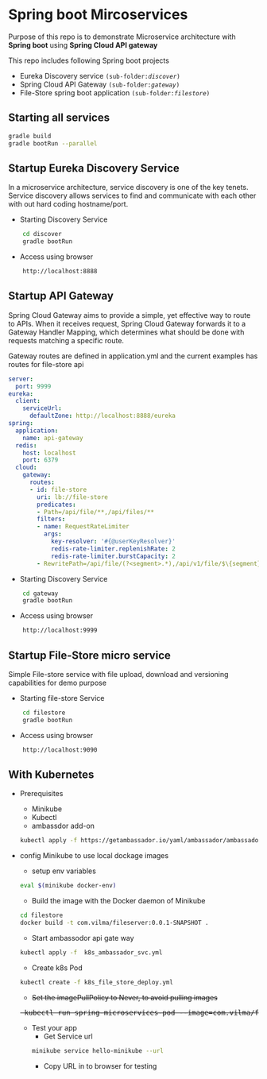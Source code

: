 # Spring boot Mircoservices

Purpose of this repo is to demonstrate Microservice architecture with **Spring boot** using **Spring Cloud API gateway**

This repo includes following Spring boot projects

- Eureka Discovery service `(sub-folder:`_`discover`_`)`
- Spring Cloud API Gateway `(sub-folder:`_`gateway`_`)`
- File-Store spring boot application `(sub-folder:`_`filestore`_`)`

## Starting all services

```bash
gradle build
gradle bootRun --parallel
```

## Startup Eureka Discovery Service

In a microservice architecture, service discovery is one of the key tenets. Service discovery allows services to find and communicate with each other with out hard coding hostname/port.

- Starting Discovery Service

```bash
    cd discover
    gradle bootRun
```

- Access using browser

```html
    http://localhost:8888
```

## Startup API Gateway

Spring Cloud Gateway aims to provide a simple, yet effective way to route to APIs. When it receives request, Spring Cloud Gateway forwards it to a Gateway Handler Mapping, which determines what should be done with requests matching a specific route.

Gateway routes are defined in application.yml and the current examples has routes for file-store api

```yml
server:
  port: 9999
eureka:
  client:
    serviceUrl:
      defaultZone: http://localhost:8888/eureka
spring:
  application:
    name: api-gateway
  redis:
    host: localhost
    port: 6379
  cloud:
    gateway:
      routes:
      - id: file-store
        uri: lb://file-store
        predicates:
        - Path=/api/file/**,/api/files/**
        filters:
        - name: RequestRateLimiter
          args:
            key-resolver: '#{@userKeyResolver}'
            redis-rate-limiter.replenishRate: 2
            redis-rate-limiter.burstCapacity: 2
        - RewritePath=/api/file/(?<segment>.*),/api/v1/file/$\{segment}
```

- Starting Discovery Service

```bash
    cd gateway
    gradle bootRun
```

- Access using browser

```html
    http://localhost:9999
```

## Startup File-Store micro service

Simple File-store service with file upload, download and versioning capabilities for demo purpose

- Starting file-store Service

```bash
    cd filestore
    gradle bootRun
```

- Access using browser

```html
    http://localhost:9090
```

## With Kubernetes

- Prerequisites
  - Minikube
  - Kubectl
  - ambassdor add-on
  ```bash
  kubectl apply -f https://getambassador.io/yaml/ambassador/ambassador-rbac.yaml
  ```
- config Minikube to use local dockage images
  - setup env variables
  ```bash
  eval $(minikube docker-env)
  ```
  - Build the image with the Docker daemon of Minikube
  ```bash
  cd filestore
  docker build -t com.vilma/fileserver:0.0.1-SNAPSHOT .
  ```
  - Start ambassodor api gate way
  ```bash
  kubectl apply -f  k8s_ambassador_svc.yml
  ```

  - Create k8s Pod
  ```bash
  kubectl create -f k8s_file_store_deploy.yml

  ```
  - ~~Set the imagePullPolicy to Never, to avoid pulling images~~
  <pre><s> kubectl run spring-microservices-pod --image=com.vilma/fileserver:0.0.1-SNAPSHOT --image-pull-policy=Never </s></pre>
  - Test your app
    - Get Service url
    ```bash
    minikube service hello-minikube --url
    ```
    - Copy URL in to browser for testing

